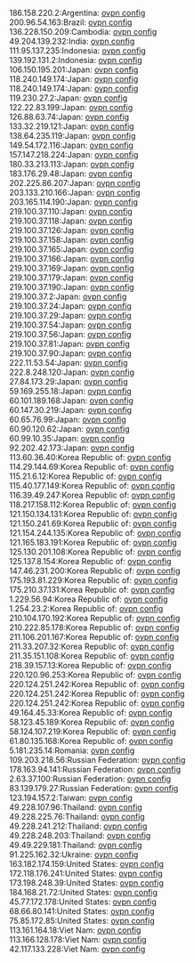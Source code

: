 186.158.220.2:Argentina: [ovpn config](vpn/186_158_220_2.ovpn)  
200.96.54.163:Brazil: [ovpn config](vpn/200_96_54_163.ovpn)  
136.228.150.209:Cambodia: [ovpn config](vpn/136_228_150_209.ovpn)  
49.204.139.232:India: [ovpn config](vpn/49_204_139_232.ovpn)  
111.95.137.235:Indonesia: [ovpn config](vpn/111_95_137_235.ovpn)  
139.192.131.2:Indonesia: [ovpn config](vpn/139_192_131_2.ovpn)  
106.150.195.201:Japan: [ovpn config](vpn/106_150_195_201.ovpn)  
118.240.149.174:Japan: [ovpn config](vpn/118_240_149_174.ovpn)  
118.240.149.174:Japan: [ovpn config](vpn/118_240_149_174.ovpn)  
119.230.27.2:Japan: [ovpn config](vpn/119_230_27_2.ovpn)  
122.22.83.199:Japan: [ovpn config](vpn/122_22_83_199.ovpn)  
126.88.63.74:Japan: [ovpn config](vpn/126_88_63_74.ovpn)  
133.32.219.121:Japan: [ovpn config](vpn/133_32_219_121.ovpn)  
138.64.235.119:Japan: [ovpn config](vpn/138_64_235_119.ovpn)  
149.54.172.116:Japan: [ovpn config](vpn/149_54_172_116.ovpn)  
157.147.218.224:Japan: [ovpn config](vpn/157_147_218_224.ovpn)  
180.33.213.113:Japan: [ovpn config](vpn/180_33_213_113.ovpn)  
183.176.29.48:Japan: [ovpn config](vpn/183_176_29_48.ovpn)  
202.225.86.207:Japan: [ovpn config](vpn/202_225_86_207.ovpn)  
203.133.210.166:Japan: [ovpn config](vpn/203_133_210_166.ovpn)  
203.165.114.190:Japan: [ovpn config](vpn/203_165_114_190.ovpn)  
219.100.37.110:Japan: [ovpn config](vpn/219_100_37_110.ovpn)  
219.100.37.118:Japan: [ovpn config](vpn/219_100_37_118.ovpn)  
219.100.37.126:Japan: [ovpn config](vpn/219_100_37_126.ovpn)  
219.100.37.158:Japan: [ovpn config](vpn/219_100_37_158.ovpn)  
219.100.37.165:Japan: [ovpn config](vpn/219_100_37_165.ovpn)  
219.100.37.166:Japan: [ovpn config](vpn/219_100_37_166.ovpn)  
219.100.37.169:Japan: [ovpn config](vpn/219_100_37_169.ovpn)  
219.100.37.179:Japan: [ovpn config](vpn/219_100_37_179.ovpn)  
219.100.37.190:Japan: [ovpn config](vpn/219_100_37_190.ovpn)  
219.100.37.2:Japan: [ovpn config](vpn/219_100_37_2.ovpn)  
219.100.37.24:Japan: [ovpn config](vpn/219_100_37_24.ovpn)  
219.100.37.29:Japan: [ovpn config](vpn/219_100_37_29.ovpn)  
219.100.37.54:Japan: [ovpn config](vpn/219_100_37_54.ovpn)  
219.100.37.56:Japan: [ovpn config](vpn/219_100_37_56.ovpn)  
219.100.37.81:Japan: [ovpn config](vpn/219_100_37_81.ovpn)  
219.100.37.90:Japan: [ovpn config](vpn/219_100_37_90.ovpn)  
222.11.53.54:Japan: [ovpn config](vpn/222_11_53_54.ovpn)  
222.8.248.120:Japan: [ovpn config](vpn/222_8_248_120.ovpn)  
27.84.173.29:Japan: [ovpn config](vpn/27_84_173_29.ovpn)  
59.169.255.18:Japan: [ovpn config](vpn/59_169_255_18.ovpn)  
60.101.189.168:Japan: [ovpn config](vpn/60_101_189_168.ovpn)  
60.147.30.219:Japan: [ovpn config](vpn/60_147_30_219.ovpn)  
60.65.76.99:Japan: [ovpn config](vpn/60_65_76_99.ovpn)  
60.90.120.62:Japan: [ovpn config](vpn/60_90_120_62.ovpn)  
60.99.10.35:Japan: [ovpn config](vpn/60_99_10_35.ovpn)  
92.202.42.173:Japan: [ovpn config](vpn/92_202_42_173.ovpn)  
113.60.36.40:Korea Republic of: [ovpn config](vpn/113_60_36_40.ovpn)  
114.29.144.69:Korea Republic of: [ovpn config](vpn/114_29_144_69.ovpn)  
115.21.6.12:Korea Republic of: [ovpn config](vpn/115_21_6_12.ovpn)  
115.40.177.149:Korea Republic of: [ovpn config](vpn/115_40_177_149.ovpn)  
116.39.49.247:Korea Republic of: [ovpn config](vpn/116_39_49_247.ovpn)  
118.217.158.112:Korea Republic of: [ovpn config](vpn/118_217_158_112.ovpn)  
121.150.134.131:Korea Republic of: [ovpn config](vpn/121_150_134_131.ovpn)  
121.150.241.69:Korea Republic of: [ovpn config](vpn/121_150_241_69.ovpn)  
121.154.244.135:Korea Republic of: [ovpn config](vpn/121_154_244_135.ovpn)  
121.165.183.191:Korea Republic of: [ovpn config](vpn/121_165_183_191.ovpn)  
125.130.201.108:Korea Republic of: [ovpn config](vpn/125_130_201_108.ovpn)  
125.137.8.154:Korea Republic of: [ovpn config](vpn/125_137_8_154.ovpn)  
147.46.231.200:Korea Republic of: [ovpn config](vpn/147_46_231_200.ovpn)  
175.193.81.229:Korea Republic of: [ovpn config](vpn/175_193_81_229.ovpn)  
175.210.37.131:Korea Republic of: [ovpn config](vpn/175_210_37_131.ovpn)  
1.229.56.94:Korea Republic of: [ovpn config](vpn/1_229_56_94.ovpn)  
1.254.23.2:Korea Republic of: [ovpn config](vpn/1_254_23_2.ovpn)  
210.104.170.192:Korea Republic of: [ovpn config](vpn/210_104_170_192.ovpn)  
210.222.85.178:Korea Republic of: [ovpn config](vpn/210_222_85_178.ovpn)  
211.106.201.167:Korea Republic of: [ovpn config](vpn/211_106_201_167.ovpn)  
211.33.207.32:Korea Republic of: [ovpn config](vpn/211_33_207_32.ovpn)  
211.35.151.108:Korea Republic of: [ovpn config](vpn/211_35_151_108.ovpn)  
218.39.157.13:Korea Republic of: [ovpn config](vpn/218_39_157_13.ovpn)  
220.120.96.253:Korea Republic of: [ovpn config](vpn/220_120_96_253.ovpn)  
220.124.251.242:Korea Republic of: [ovpn config](vpn/220_124_251_242.ovpn)  
220.124.251.242:Korea Republic of: [ovpn config](vpn/220_124_251_242.ovpn)  
220.124.251.242:Korea Republic of: [ovpn config](vpn/220_124_251_242.ovpn)  
49.164.45.33:Korea Republic of: [ovpn config](vpn/49_164_45_33.ovpn)  
58.123.45.189:Korea Republic of: [ovpn config](vpn/58_123_45_189.ovpn)  
58.124.107.219:Korea Republic of: [ovpn config](vpn/58_124_107_219.ovpn)  
61.80.135.168:Korea Republic of: [ovpn config](vpn/61_80_135_168.ovpn)  
5.181.235.14:Romania: [ovpn config](vpn/5_181_235_14.ovpn)  
109.203.218.56:Russian Federation: [ovpn config](vpn/109_203_218_56.ovpn)  
178.163.94.141:Russian Federation: [ovpn config](vpn/178_163_94_141.ovpn)  
2.63.37.100:Russian Federation: [ovpn config](vpn/2_63_37_100.ovpn)  
83.139.179.27:Russian Federation: [ovpn config](vpn/83_139_179_27.ovpn)  
123.194.157.2:Taiwan: [ovpn config](vpn/123_194_157_2.ovpn)  
49.228.107.96:Thailand: [ovpn config](vpn/49_228_107_96.ovpn)  
49.228.225.76:Thailand: [ovpn config](vpn/49_228_225_76.ovpn)  
49.228.241.212:Thailand: [ovpn config](vpn/49_228_241_212.ovpn)  
49.228.248.203:Thailand: [ovpn config](vpn/49_228_248_203.ovpn)  
49.49.229.181:Thailand: [ovpn config](vpn/49_49_229_181.ovpn)  
91.225.162.32:Ukraine: [ovpn config](vpn/91_225_162_32.ovpn)  
163.182.174.159:United States: [ovpn config](vpn/163_182_174_159.ovpn)  
172.118.176.241:United States: [ovpn config](vpn/172_118_176_241.ovpn)  
173.198.248.39:United States: [ovpn config](vpn/173_198_248_39.ovpn)  
184.168.21.72:United States: [ovpn config](vpn/184_168_21_72.ovpn)  
45.77.172.178:United States: [ovpn config](vpn/45_77_172_178.ovpn)  
68.66.80.141:United States: [ovpn config](vpn/68_66_80_141.ovpn)  
75.85.172.85:United States: [ovpn config](vpn/75_85_172_85.ovpn)  
113.161.164.18:Viet Nam: [ovpn config](vpn/113_161_164_18.ovpn)  
113.166.128.178:Viet Nam: [ovpn config](vpn/113_166_128_178.ovpn)  
42.117.133.228:Viet Nam: [ovpn config](vpn/42_117_133_228.ovpn)  
